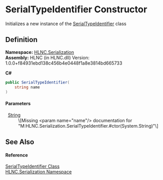 # SerialTypeIdentifier Constructor


Initializes a new instance of the <a href="T_HLNC_Serialization_SerialTypeIdentifier">SerialTypeIdentifier</a> class



## Definition
**Namespace:** <a href="N_HLNC_Serialization">HLNC.Serialization</a>  
**Assembly:** HLNC (in HLNC.dll) Version: 1.0.0+f84931ebd138c456b4e0448f1a8e3814bd665733

**C#**
``` C#
public SerialTypeIdentifier(
	string name
)
```



#### Parameters
<dl><dt>  <a href="https://learn.microsoft.com/dotnet/api/system.string" target="_blank" rel="noopener noreferrer">String</a></dt><dd>\[Missing &lt;param name="name"/&gt; documentation for "M:HLNC.Serialization.SerialTypeIdentifier.#ctor(System.String)"\]</dd></dl>

## See Also


#### Reference
<a href="T_HLNC_Serialization_SerialTypeIdentifier">SerialTypeIdentifier Class</a>  
<a href="N_HLNC_Serialization">HLNC.Serialization Namespace</a>  

